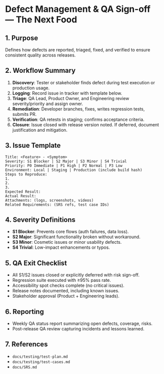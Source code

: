 # Defect Management & QA Sign-off — The Next Food

## 1. Purpose
Defines how defects are reported, triaged, fixed, and verified to ensure consistent quality across releases.

## 2. Workflow Summary
1. **Discovery**: Tester or stakeholder finds defect during test execution or production usage.
2. **Logging**: Record issue in tracker with template below.
3. **Triage**: QA Lead, Product Owner, and Engineering review severity/priority and assign owner.
4. **Remediation**: Developer branches, fixes, writes regression tests, submits PR.
5. **Verification**: QA retests in staging; confirms acceptance criteria.
6. **Closure**: Issue closed with release version noted. If deferred, document justification and mitigation.

## 3. Issue Template
```
Title: <Feature> - <Symptom>
Severity: S1 Blocker | S2 Major | S3 Minor | S4 Trivial
Priority: P0 Immediate | P1 High | P2 Normal | P3 Low
Environment: Local | Staging | Production (include build hash)
Steps to Reproduce:
1.
2.
3.
Expected Result:
Actual Result:
Attachments: (logs, screenshots, videos)
Related Requirements: (SRS refs, test case IDs)
```

## 4. Severity Definitions
- **S1 Blocker**: Prevents core flows (auth failures, data loss).
- **S2 Major**: Significant functionality broken without workaround.
- **S3 Minor**: Cosmetic issues or minor usability defects.
- **S4 Trivial**: Low-impact enhancements or typos.

## 5. QA Exit Checklist
- All S1/S2 issues closed or explicitly deferred with risk sign-off.
- Regression suite executed with ≥95% pass rate.
- Accessibility spot checks complete (no critical issues).
- Release notes documented, including known issues.
- Stakeholder approval (Product + Engineering leads).

## 6. Reporting
- Weekly QA status report summarizing open defects, coverage, risks.
- Post-release QA review capturing incidents and lessons learned.

## 7. References
- `docs/testing/test-plan.md`
- `docs/testing/test-cases.md`
- `docs/SRS.md`
